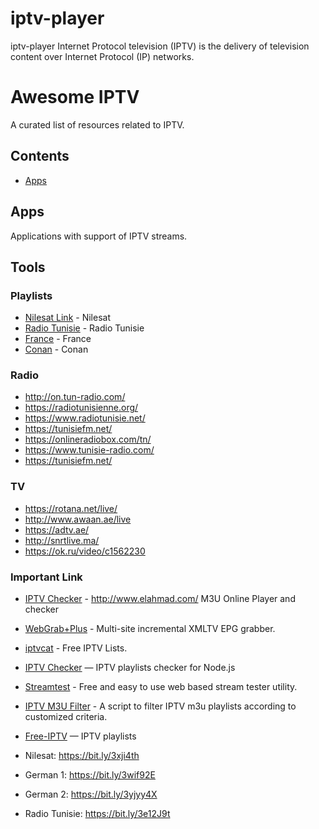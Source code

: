 # iptv-player
iptv-player
Internet Protocol television (IPTV) is the delivery of television content over Internet Protocol (IP) networks.

# Awesome IPTV

A curated list of resources related to IPTV.

## Contents

- [Apps](#apps)

## Apps

Applications with support of IPTV streams.

## Tools

### Playlists
- [Nilesat Link](https://bit.ly/3bupNK7) - Nilesat
- [Radio Tunisie](https://bit.ly/3aneSR7) - Radio Tunisie
- [France](https://bit.ly/3vh8nfV) - France
- [Conan](https://bit.ly/2RsFJ7r) - Conan



### Radio
- http://on.tun-radio.com/
- https://radiotunisienne.org/
- https://www.radiotunisie.net/
- https://tunisiefm.net/
- https://onlineradiobox.com/tn/
- https://www.tunisie-radio.com/
- https://tunisiefm.net/

### TV
- https://rotana.net/live/
- http://www.awaan.ae/live
- https://adtv.ae/
- http://snrtlive.ma/
- https://ok.ru/video/c1562230

### Important Link
- [IPTV Checker](http://www.elahmad.com/tv/video-player.php) - http://www.elahmad.com/ M3U Online Player and checker
- [WebGrab+Plus](http://www.webgrabplus.com/) - Multi-site incremental XMLTV EPG grabber.
- [iptvcat](https://iptvcat.com/) - Free IPTV Lists.

- [IPTV Checker](https://www.npmjs.com/package/iptv-checker) — IPTV playlists checker for Node.js
- [Streamtest](https://streamtest.in/) - Free and easy to use web based stream tester utility.
- [IPTV M3U Filter](https://github.com/huxuan/iptv-m3u-filter) - A script to filter IPTV m3u playlists according to customized criteria.
- [Free-IPTV](https://github.com/Free-IPTV/Countries) — IPTV playlists


- Nilesat: https://bit.ly/3xji4th 
- German 1: https://bit.ly/3wif92E
- German 2: https://bit.ly/3yjyy4X
- Radio Tunisie: https://bit.ly/3e12J9t

